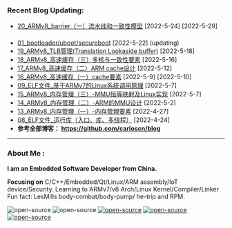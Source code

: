 <!--
**carloscn/carloscn** is a ✨ _special_ ✨ repository because its `README.md` (this file) appears on your GitHub profile.
** img.shields.io

<div id="header" align="center">
  <img src="https://media.giphy.com/media/M9gbBd9nbDrOTu1Mqx/giphy.gif" width="100"/>
</div>

* ARMv8: <a><img height="16" src="https://img.shields.io/static/v1?label=blog&message=ARMv8&color=blue"></a> 
* Linux: <a><img width="70" height="18"  src="https://img.shields.io/static/v1?label=blog&message=Linux&color=orange"></a>
* ELF: <a><img width="70" height="18"  src="https://img.shields.io/static/v1?label=blog&message=ELF&color=green"></a>
* Kernel: <a><img width="70" height="18"  src="https://img.shields.io/static/v1?label=blog&message=Kernel&color=red"></a>
* Compiler: <a><img width="70" height="18"  src="https://img.shields.io/static/v1?label=blog&message=Compiler&color=lightgrey"></a>

---
-->

### Recent Blog Updating:
* [20_ARMv8_barrier（一）流水线和一致性模型](https://github.com/carloscn/blog/issues/62) [2022-5-24] [2022-5-29] <a><img height="16"  src="https://img.shields.io/static/v1?label=blog&message=ARMv8&color=blue"></a> 
* [01_bootloader/uboot/secureboot](https://github.com/carloscn/blog/issues/61) [2022-5-22] (updating) <a><img height="16" src="https://img.shields.io/static/v1?label=blog&message=Embedded&color=red"></a> <a><img height="16"  src="https://img.shields.io/static/v1?label=blog&message=ARMv8&color=blue"></a>
* [19_ARMv8_TLB管理(Translation Lookaside buffer)](https://github.com/carloscn/blog/issues/60) [2022-5-18] <a><img height="16"  src="https://img.shields.io/static/v1?label=blog&message=ARMv8&color=blue"></a> 
* [18_ARMv8_高速缓存（三）多核与一致性要素](https://github.com/carloscn/blog/issues/59) [2022-5-16] <a><img height="16"  src="https://img.shields.io/static/v1?label=blog&message=ARMv8&color=blue"></a> 
* [17_ARMv8_高速缓存（二）ARM cache设计](https://github.com/carloscn/blog/issues/58) [2022-5-12] <a><img height="16"  src="https://img.shields.io/static/v1?label=blog&message=ARMv8&color=blue"></a> 
* [16_ARMv8_高速缓存（一）cache要素](https://github.com/carloscn/blog/issues/57) [2022-5-9] [2022-5-10] <a><img height="16"  src="https://img.shields.io/static/v1?label=blog&message=ARMv7&color=blue"></a> <a><img height="16"  src="https://img.shields.io/static/v1?label=blog&message=ARMv8&color=blue"></a> 
* [09_ELF文件_基于ARMv7的Linux系统调用原理](https://github.com/carloscn/blog/issues/56) [2022-5-7] <a><img height="16"   src="https://img.shields.io/static/v1?label=blog&message=ELF&color=green"></a> <a><img height="16" src="https://img.shields.io/static/v1?label=blog&message=ARMv7&color=blue"></a> <a><img height="16"  src="https://img.shields.io/static/v1?label=blog&message=Linux&color=orange"></a> 
* [15_ARMv8_内存管理（三）-MMU恒等映射及Linux实现](https://github.com/carloscn/blog/issues/55) [2022-5-7] <a><img height="16"  src="https://img.shields.io/static/v1?label=blog&message=ARMv8&color=blue"></a> <a><img height="16"  src="https://img.shields.io/static/v1?label=blog&message=Kernel&color=red"></a>  
* [14_ARMv8_内存管理（二）-ARM的MMU设计](https://github.com/carloscn/blog/issues/54) [2022-5-2] <a><img height="16" src="https://img.shields.io/static/v1?label=blog&message=ARMv8&color=blue"></a> 
* [13_ARMv8_内存管理（一）-内存管理要素](https://github.com/carloscn/blog/issues/53) [2022-4-27]  <a><img height="16"  src="https://img.shields.io/static/v1?label=blog&message=ARMv8&color=blue"></a> <a><img height="16"  src="https://img.shields.io/static/v1?label=blog&message=Linux&color=orange"></a>  
* [08_ELF文件_运行库（入口、库、多线程）](https://github.com/carloscn/blog/issues/52) [2022-4-24] <a><img height="16"   src="https://img.shields.io/static/v1?label=blog&message=Linux&color=orange"></a>  <a><img height="16"   src="https://img.shields.io/static/v1?label=blog&message=ELF&color=green"></a>
* **参考全部博客： https://github.com/carloscn/blog** <a><a href="https://github.com/carloscn/blog/blob/main/README.md#ARMv8"><img height="16" src="https://img.shields.io/static/v1?label=blog&message=ARMv8&color=blue"></a> <a><a href="https://github.com/carloscn/blog/blob/main/README.md#linux-userspace"><img height="16" src="https://img.shields.io/static/v1?label=blog&message=Linux&color=orange"></a> <a><a href="https://github.com/carloscn/blog/blob/main/README.md#linux-kernel"><img height="16" src="https://img.shields.io/static/v1?label=blog&message=Kernel&color=red"></a> <a><a href="https://github.com/carloscn/blog/blob/main/README.md#embedded"><img height="16" src="https://img.shields.io/static/v1?label=blog&message=Embedded&color=green"></a> <a><a href="https://github.com/carloscn/blog/blob/main/README.md#Qt"><img height="16" src="https://img.shields.io/static/v1?label=blog&message=Qt&color=greenlight"></a> 


<!--
<img width="200" alt="image" src="https://user-images.githubusercontent.com/16836611/163514037-fb7cc845-c7d2-41ae-acbc-8a202f2f9016.png">
</div>
-->

---

  
### About Me :


**I am an Embedded Software Developer from China.** 

**Focusing on** C/C++/Embedded/Qt/Linux/ARM assembly/IoT device/Security. Learning to ARMv7/v8 Arch/Linux Kernel/Compiler/Linker Fun fact: LesMills body-combat/body-pump/ he-trip and RPM. 
  
<img src="https://komarev.com/ghpvc/?username=carloscn&style=flat-square&color=blue" alt=""/>


<div id="header" align="left">
<a><img alt="open-source" src="https://img.shields.io/badge/git-%23F05033.svg?logo=git&logoColor=white&style=flat"></a>
<a><img alt="open-source" src="https://img.shields.io/badge/github-%23121011.svg?logo=github&logoColor=white&style=flat"></a>
<a><a href="https://t.me/zzzzzmle"><img alt="open-source" src="https://img.shields.io/badge/Telegram-2CA5E0?logo=telegram&logoColor=white&style=flat"></a>
<a href="https://github.com/carloscn/blog"><img alt="open-source" src="https://img.shields.io/website-up-down-green-red/https/lbesson.bitbucket.io.svg"></a>
<a href="https://github.com/wifialan/ARMv8-A_Reference_Manual"><img alt="open-source" src="https://img.shields.io/website-up-down-green-red/http/myfakewebsitethatshouldnotexist.at.least.i.hope.svg"></a>
</div>

